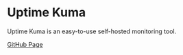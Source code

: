 # Uptime Kuma

Uptime Kuma is an easy-to-use self-hosted monitoring tool.

[GitHub Page](https://github.com/louislam/uptime-kuma)